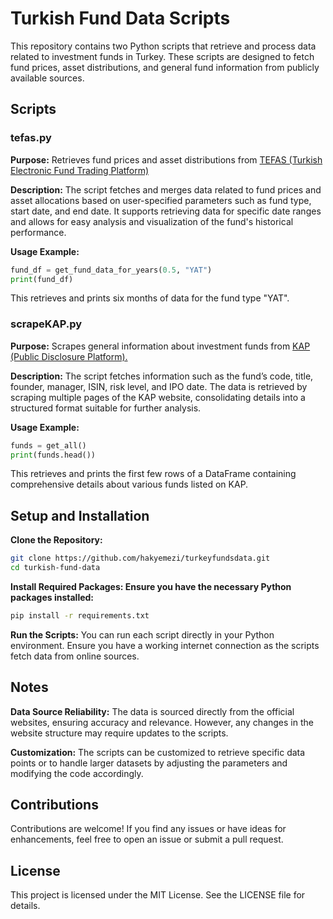 # Turkish Fund Data Scripts
This repository contains two Python scripts that retrieve and process data related to investment funds in Turkey. These scripts are designed to fetch fund prices, asset distributions, and general fund information from publicly available sources.
## Scripts
### tefas.py
**Purpose:** Retrieves fund prices and asset distributions from [TEFAS (Turkish Electronic Fund Trading Platform)](https://www.tefas.gov.tr/)

**Description:** The script fetches and merges data related to fund prices and asset allocations based on user-specified parameters such as fund type, start date, and end date.
It supports retrieving data for specific date ranges and allows for easy analysis and visualization of the fund's historical performance.

**Usage Example:**
```python
fund_df = get_fund_data_for_years(0.5, "YAT")
print(fund_df)
```
This retrieves and prints six months of data for the fund type "YAT".

### scrapeKAP.py
**Purpose:** Scrapes general information about investment funds from [KAP (Public Disclosure Platform).](https://www.kap.org.tr/)

**Description:** The script fetches information such as the fund’s code, title, founder, manager, ISIN, risk level, and IPO date.
The data is retrieved by scraping multiple pages of the KAP website, consolidating details into a structured format suitable for further analysis.

**Usage Example:**
```python
funds = get_all()
print(funds.head())
```
This retrieves and prints the first few rows of a DataFrame containing comprehensive details about various funds listed on KAP.

## Setup and Installation
**Clone the Repository:**
```bash
git clone https://github.com/hakyemezi/turkeyfundsdata.git
cd turkish-fund-data
```
**Install Required Packages: Ensure you have the necessary Python packages installed:**
```bash
pip install -r requirements.txt
```
**Run the Scripts:** You can run each script directly in your Python environment. Ensure you have a working internet connection as the scripts fetch data from online sources.

## Notes
**Data Source Reliability:** The data is sourced directly from the official websites, ensuring accuracy and relevance. However, any changes in the website structure may require updates to the scripts.

**Customization:** The scripts can be customized to retrieve specific data points or to handle larger datasets by adjusting the parameters and modifying the code accordingly.

## Contributions
Contributions are welcome! If you find any issues or have ideas for enhancements, feel free to open an issue or submit a pull request.

## License
This project is licensed under the MIT License. See the LICENSE file for details.

